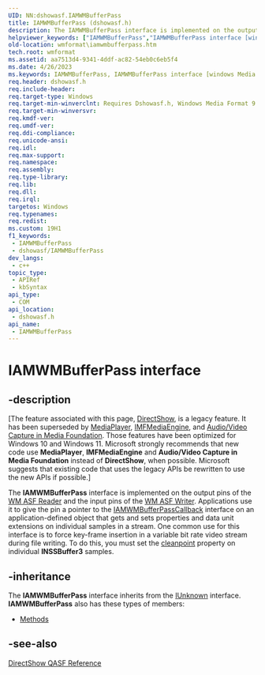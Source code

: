 ```yaml
---
UID: NN:dshowasf.IAMWMBufferPass
title: IAMWMBufferPass (dshowasf.h)
description: The IAMWMBufferPass interface is implemented on the output pins of the WM ASF Reader and the input pins of the WM ASF Writer.
helpviewer_keywords: ["IAMWMBufferPass","IAMWMBufferPass interface [windows Media Format]","IAMWMBufferPass interface [windows Media Format]","described","IAMWMBufferPassInterface","dshowasf/IAMWMBufferPass","wmformat.iamwmbufferpass"]
old-location: wmformat\iamwmbufferpass.htm
tech.root: wmformat
ms.assetid: aa7513d4-9341-4ddf-ac82-54eb0c6eb5f4
ms.date: 4/26/2023
ms.keywords: IAMWMBufferPass, IAMWMBufferPass interface [windows Media Format], IAMWMBufferPass interface [windows Media Format],described, IAMWMBufferPassInterface, dshowasf/IAMWMBufferPass, wmformat.iamwmbufferpass
req.header: dshowasf.h
req.include-header: 
req.target-type: Windows
req.target-min-winverclnt: Requires Dshowasf.h, Windows Media Format 9 Series SDK, or later.
req.target-min-winversvr: 
req.kmdf-ver: 
req.umdf-ver: 
req.ddi-compliance: 
req.unicode-ansi: 
req.idl: 
req.max-support: 
req.namespace: 
req.assembly: 
req.type-library: 
req.lib: 
req.dll: 
req.irql: 
targetos: Windows
req.typenames: 
req.redist: 
ms.custom: 19H1
f1_keywords:
 - IAMWMBufferPass
 - dshowasf/IAMWMBufferPass
dev_langs:
 - c++
topic_type:
 - APIRef
 - kbSyntax
api_type:
 - COM
api_location:
 - dshowasf.h
api_name:
 - IAMWMBufferPass
---
```


# IAMWMBufferPass interface


## -description

\[The feature associated with this page, [DirectShow](/windows/win32/directshow/directshow), is a legacy feature. It has been superseded by [MediaPlayer](/uwp/api/Windows.Media.Playback.MediaPlayer), [IMFMediaEngine](/windows/win32/api/mfmediaengine/nn-mfmediaengine-imfmediaengine), and [Audio/Video Capture in Media Foundation](windows/win32/medfound/audio-video-capture-in-media-foundation). Those features have been optimized for Windows 10 and Windows 11. Microsoft strongly recommends that new code use **MediaPlayer**, **IMFMediaEngine** and **Audio/Video Capture in Media Foundation** instead of **DirectShow**, when possible. Microsoft suggests that existing code that uses the legacy APIs be rewritten to use the new APIs if possible.\]

The <b>IAMWMBufferPass</b> interface is implemented on the output pins of the <a href="/windows/desktop/wmformat/wm-asf-reader-filter">WM ASF Reader</a> and the input pins of the <a href="/windows/desktop/wmformat/wm-asf-writer-filter">WM ASF Writer</a>. Applications use it to give the pin a pointer to the <a href="/previous-versions/windows/desktop/legacy/dd798277(v=vs.85)">IAMWMBufferPassCallback</a> interface on an application-defined object that gets and sets properties and data unit extensions on individual samples in a stream. One common use for this interface is to force key-frame insertion in a variable bit rate video stream during file writing. To do this, you must set the <a href="/windows/desktop/wmformat/wmformat-glossary">cleanpoint</a> property on individual <b>INSSBuffer3</b> samples.

## -inheritance

The <b>IAMWMBufferPass</b> interface inherits from the <a href="/windows/desktop/api/unknwn/nn-unknwn-iunknown">IUnknown</a> interface. <b>IAMWMBufferPass</b> also has these types of members:
<ul>
<li><a href="/">Methods</a></li>
</ul>

## -see-also

<a href="/windows/desktop/wmformat/directshow-qasf-reference">DirectShow QASF Reference</a>

